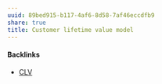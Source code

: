 ```yaml
---
uuid: 89bed915-b117-4af6-8d58-7af46eccdfb9
share: true
title: Customer lifetime value model
---
```

#### Backlinks

* [CLV](/5051ab00-856e-4c32-b137-c5a9a1fb4db8)